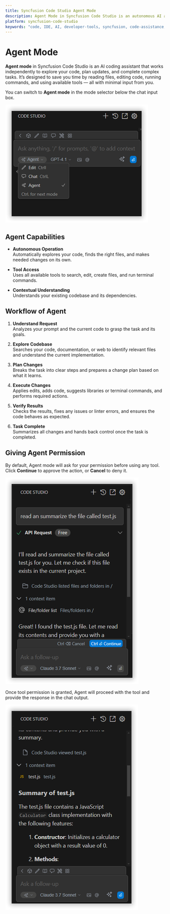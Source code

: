 ```yaml
---
title: Syncfusion Code Studio Agent Mode
description: Agent Mode in Syncfusion Code Studio is an autonomous AI assistant that can analyze, edit, and execute changes across your codebase with minimal input.
platform: syncfusion-code-studio
keywords: "code, IDE, AI, developer-tools, syncfusion, code-assistance, productivity, UI-generation, bug-fixing, documentation"
---
```


# Agent Mode

**Agent mode** in Syncfusion Code Studio is an AI coding assistant that works independently to explore your code, plan updates, and complete complex tasks. It’s designed to save you time by reading files, editing code, running commands, and using available tools — all with minimal input from you.

You can switch to **Agent mode** in the mode selector below the chat input box.

<img src="./feature-images/agent1.png" alt="Switch to agent mode"  />

## Agent Capabilities

- **Autonomous Operation**  
  Automatically explores your code, finds the right files, and makes needed changes on its own.

- **Tool Access**  
  Uses all available tools to search, edit, create files, and run terminal commands.

- **Contextual Understanding**  
  Understands your existing codebase and its dependencies.


## Workflow of Agent

1. **Understand Request**  
   Analyzes your prompt and the current code to grasp the task and its goals.

2. **Explore Codebase**  
   Searches your code, documentation, or web to identify relevant files and understand the current implementation.

3. **Plan Changes**  
   Breaks the task into clear steps and prepares a change plan based on what it learns.

4. **Execute Changes**  
   Applies edits, adds code, suggests libraries or terminal commands, and performs required actions.

5. **Verify Results**  
   Checks the results, fixes any issues or linter errors, and ensures the code behaves as expected.

6. **Task Complete**  
   Summarizes all changes and hands back control once the task is completed.

## Giving Agent Permission

By default, Agent mode will ask for your permission before using any tool. Click **Continue** to approve the action, or **Cancel** to deny it.

<img src="./feature-images/agent2.png" alt="Agent permission prompt"  >

Once tool permission is granted, Agent will proceed with the tool and provide the response in the chat output.

<img src="./feature-images/agent3.png" alt="Agent tool response"  />
